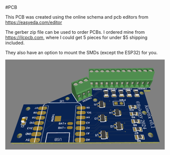 #PCB

This PCB was created using the online schema and pcb editors from https://easyeda.com/editor

The gerber zip file can be used to order PCBs. I ordered mine from https://jlcpcb.com, where I could get 5 pieces for under $5 shipping included.

They also have an option to mount the SMDs (except the ESP32) for you.

![](3D.jpg)

